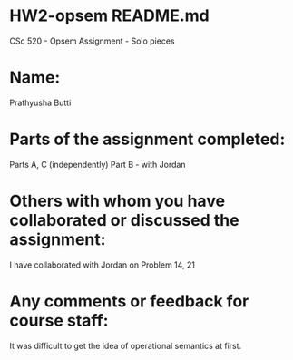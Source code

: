 # HW2-opsem README.md

CSc 520 - Opsem Assignment - Solo pieces

# Name: 
Prathyusha Butti


# Parts of the assignment completed: 
Parts A, C (independently)
Part B - with Jordan


# Others with whom you have collaborated or discussed the assignment:
I have collaborated with Jordan on Problem 14, 21

# Any comments or feedback for course staff:
It was difficult to get the idea of operational semantics at first.


